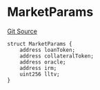 # MarketParams
[Git Source](https://github.com/Level-Money/contracts/blob/8e1575e7e26fdc58ac15be6578d36ba7aa02390c/src/v2/interfaces/morpho/IMorpho.sol)


```solidity
struct MarketParams {
    address loanToken;
    address collateralToken;
    address oracle;
    address irm;
    uint256 lltv;
}
```

